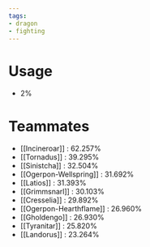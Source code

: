 ```yaml
---
tags:
- dragon
- fighting
---
```

# Usage
- 2%
# Teammates
- [[Incineroar]] : 62.257%
- [[Tornadus]] : 39.295%
- [[Sinistcha]] : 32.504%
- [[Ogerpon-Wellspring]] : 31.692%
- [[Latios]] : 31.393%
- [[Grimmsnarl]] : 30.103%
- [[Cresselia]] : 29.892%
- [[Ogerpon-Hearthflame]] : 26.960%
- [[Gholdengo]] : 26.930%
- [[Tyranitar]] : 25.820%
- [[Landorus]] : 23.264%